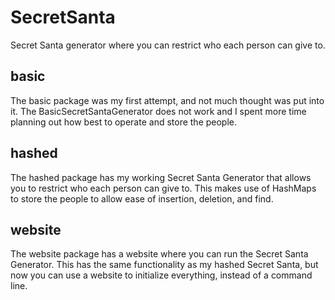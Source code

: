# SecretSanta
Secret Santa generator where you can restrict who each person can give to.
## basic
The basic package was my first attempt, and not much thought was put into it. 
The BasicSecretSantaGenerator does not work and I spent more time planning out how best to operate and store the people.
## hashed
The hashed package has my working Secret Santa Generator that allows you to restrict who each person can give to.
This makes use of HashMaps to store the people to allow ease of insertion, deletion, and find.
## website
The website package has a website where you can run the Secret Santa Generator. 
This has the same functionality as my hashed Secret Santa, but now you can use a website to initialize everything, instead of a command line.